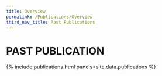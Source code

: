 ```yaml
---
title: Overview
permalink: /Publications/Overview
third_nav_title: Past Publications
---
```

<h1>PAST PUBLICATION</h1>

{% include publications.html panels=site.data.publications %}
